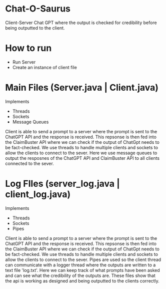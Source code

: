 # Chat-O-Saurus
Client-Server Chat GPT where the output is checked for credibility before being outputted to the client.

# How to run

- Run Server
- Create an instance of client file

# Main Files (Server.java | Client.java)
Implements 
- Threads 
- Sockets
- Message Queues

Client is able to send a prompt to a server where the prompt is sent to the ChatGPT API and the response is received. This repsonse is then fed into the ClaimBuster API where we can check if the output of ChatGpt needs to be fact-checked. We use threads to handle multiple clients and sockets to allow the clients to connect to the sever. Here we use message queues to output the resposnes of the ChatGPT API and ClaimBuster API to all clients connected to the sever.





# Log FIles (server_log.java | client_log.java)
Implements 
- Threads 
- Sockets 
- Pipes

Client is able to send a prompt to a server where the prompt is sent to the ChatGPT API and the response is received. This repsonse is then fed into the ClaimBuster API where we can check if the output of ChatGpt needs to be fact-checked. We use threads to handle multiple clients and sockets to allow the clients to connect to the sever. Pipes are used so the client thread can communicate with a logger thread where the outputs are written to a text file 'log.txt'. Here we can keep track of what prompts have been asked and can see what the credibility of the outputs are. These files show that the api is working as designed and being outputted to the clients correctly.
